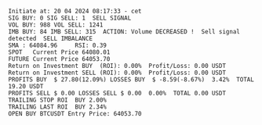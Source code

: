     Initiate at: 20 04 2024 08:17:33 - cet
    SIG BUY: 0 SIG SELL: 1  SELL SIGNAL
    VOL BUY: 988 VOL SELL: 1241
    IMB BUY: 84 IMB SELL: 315  ACTION: Volume DECREASED !  Sell signal detected  SELL IMBALANCE
    SMA : 64084.96     RSI: 0.39
    SPOT   Current Price 64080.01
    FUTURE Current Price 64053.70
    Return on Investment BUY  (ROI): 0.00%  Profit/Loss: 0.00 USDT
    Return on Investment SELL (ROI): 0.00%  Profit/Loss: 0.00 USDT
    PROFITS BUY  $ 27.80(12.09%) LOSSES BUY  $ -8.59(-8.67%)  3.42%  TOTAL 19.20 USDT
    PROFITS SELL $ 0.00 LOSSES SELL $ 0.00  0.00%  TOTAL 0.00 USDT
    TRAILING STOP ROI  BUY 2.00%
    TRAILING LAST ROI  BUY 2.34%
    OPEN BUY BTCUSDT Entry Price: 64053.70
